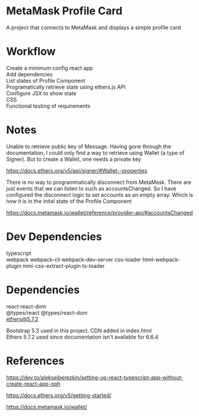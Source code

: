 # MetaMask Profile Card

A project that connects to MetaMask and displays a simple profile card

# Workflow

Create a minimum config react app\
Add dependencies\
List states of Profile Component\
Programatically retrieve state using ethers.js API\
Configure JSX to show state\
CSS\
Functional testing of requirements

# Notes

Unable to retrieve public key of Message. Having gone through the documentation, I could only find a way to retrieve using Wallet (a type of Signer). But to create a Wallet, one needs a private key
 
https://docs.ethers.org/v5/api/signer/#Wallet--properties

There is no way to programmatically disconnect from MetaMask. There are just events that we can listen to such as accountsChanged. So I have configured the disconnect logic to set accounts as an empty array. Which is how it is in the inital state of the Profile Component

https://docs.metamask.io/wallet/reference/provider-api/#accountsChanged

# Dev Dependencies

typescript\
webpack webpack-cli webpack-dev-server css-loader html-webpack-plugin mini-css-extract-plugin ts-loader

# Dependencies

react react-dom\
@types/react @types/react-dom\
ethers@5.7.2

Bootstrap 5.3 used in this project. CDN added in index.html\
Ethers 5.7.2 used since documentation isn't available for 6.6.4

# References

https://dev.to/alekseiberezkin/setting-up-react-typescript-app-without-create-react-app-oph

https://docs.ethers.org/v5/getting-started/

https://docs.metamask.io/wallet/
